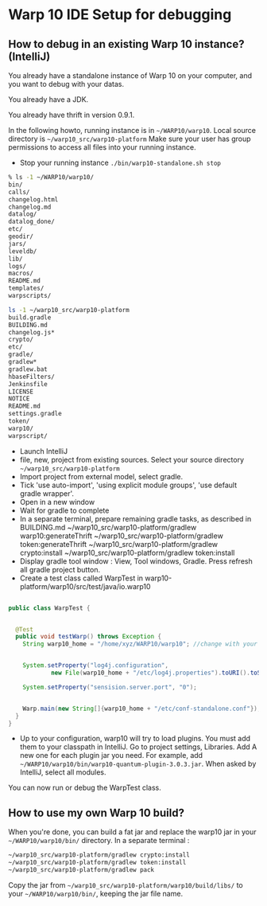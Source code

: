 # Warp 10 IDE Setup for debugging

## How to debug in an existing Warp 10 instance? (IntelliJ)

You already have a standalone instance of Warp 10 on your computer, and you want to debug with your datas.

You already have a JDK.

You already have thrift in version 0.9.1.

In the following howto, running instance is in `~/WARP10/warp10`. Local source directory is `~/warp10_src/warp10-platform`
Make sure your user has group permissions to access all files into your running instance.

+ Stop your running instance `./bin/warp10-standalone.sh stop`


```bash
% ls -1 ~/WARP10/warp10/
bin/
calls/
changelog.html
changelog.md
datalog/
datalog_done/
etc/
geodir/
jars/
leveldb/
lib/
logs/
macros/
README.md
templates/
warpscripts/

ls -1 ~/warp10_src/warp10-platform
build.gradle
BUILDING.md
changelog.js*
crypto/
etc/
gradle/
gradlew*
gradlew.bat
hbaseFilters/
Jenkinsfile
LICENSE
NOTICE
README.md
settings.gradle
token/
warp10/
warpscript/
```

+ Launch IntelliJ
+ file, new, project from existing sources. Select your source directory `~/warp10_src/warp10-platform`
+ Import project from external model, select gradle.
+ Tick 'use auto-import', 'using explicit module groups', 'use default gradle wrapper'.
+ Open in a new window
+ Wait for gradle to complete
+ In a separate terminal, prepare remaining gradle tasks, as described in BUILDING.md
~/warp10_src/warp10-platform/gradlew warp10:generateThrift
~/warp10_src/warp10-platform/gradlew token:generateThrift
~/warp10_src/warp10-platform/gradlew crypto:install
~/warp10_src/warp10-platform/gradlew token:install
+ Display gradle tool window : View, Tool windows, Gradle. Press refresh all gradle project button.
+ Create a test class called WarpTest in warp10-platform/warp10/src/test/java/io.warp10

```java

public class WarpTest {


  @Test
  public void testWarp() throws Exception {
    String warp10_home = "/home/xyz/WARP10/warp10"; //change with your absolute path.


    System.setProperty("log4j.configuration",
            new File(warp10_home + "/etc/log4j.properties").toURI().toString());

    System.setProperty("sensision.server.port", "0");


    Warp.main(new String[]{warp10_home + "/etc/conf-standalone.conf"});
  }
}

```

+ Up to your configuration, warp10 will try to load plugins. You must add them to your classpath in IntelliJ. 
Go to project settings, Libraries. Add A new one for each plugin jar you need. 
For example, add `~/WARP10/warp10/bin/warp10-quantum-plugin-3.0.3.jar`. When asked by IntelliJ, select all modules.

You can now run or debug the WarpTest class.

## How to use my own Warp 10 build?

When you're done, you can build a fat jar and replace the warp10 jar in your `~/WARP10/warp10/bin/` directory.
In a separate terminal : 
```bash
~/warp10_src/warp10-platform/gradlew crypto:install
~/warp10_src/warp10-platform/gradlew token:install
~/warp10_src/warp10-platform/gradlew pack
```
Copy the jar from `~/warp10_src/warp10-platform/warp10/build/libs/` to your `~/WARP10/warp10/bin/`, keeping the jar file name.



